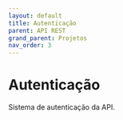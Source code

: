 ```yaml
---
layout: default
title: Autenticação
parent: API REST
grand_parent: Projetos
nav_order: 3
---
```


# Autenticação

Sistema de autenticação da API.
